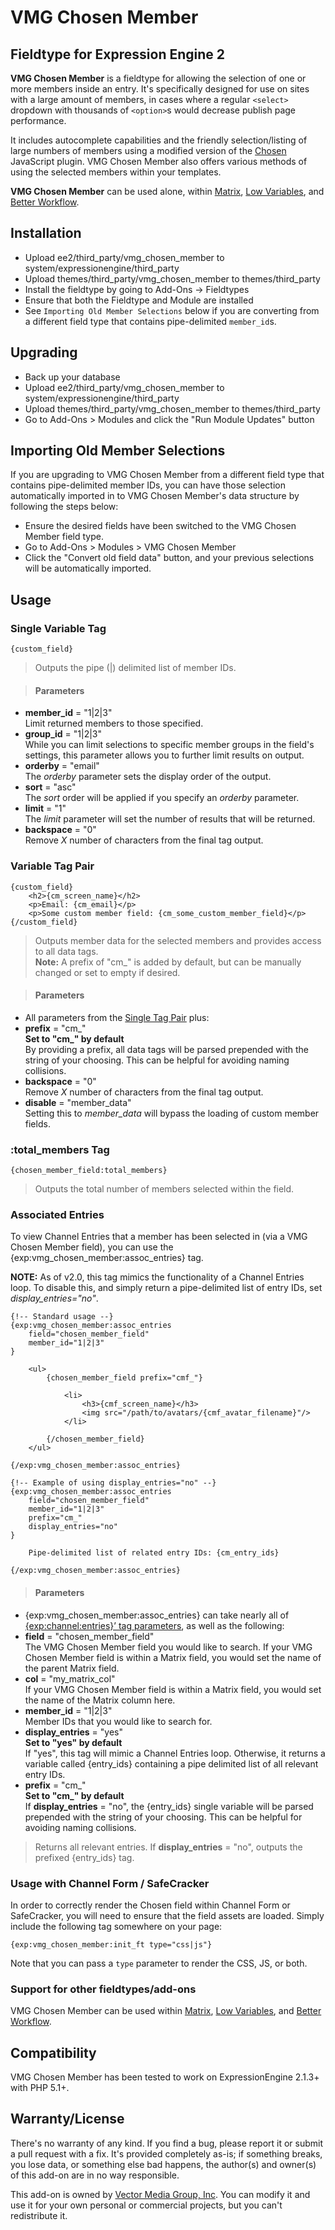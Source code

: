 VMG Chosen Member
========
Fieldtype for Expression Engine 2
--------

**VMG Chosen Member** is a fieldtype for allowing the selection of one or more members inside an entry. It's specifically designed for use on sites with a large amount of members, in cases where a regular `<select>` dropdown with thousands of `<option>`s would decrease publish page performance.

It includes autocomplete capabilities and the friendly selection/listing of large numbers of members using a modified version of the [Chosen](http://harvesthq.github.com/chosen/) JavaScript plugin. VMG Chosen Member also offers various methods of using the selected members within your templates.

**VMG Chosen Member** can be used alone, within [Matrix](http://pixelandtonic.com/matrix/), [Low Variables](http://gotolow.com/addons/low-variables/), and [Better Workflow](http://devot-ee.com/add-ons/better-workflow/).

Installation
-------
*	Upload ee2/third_party/vmg_chosen_member to system/expressionengine/third_party
*	Upload themes/third_party/vmg_chosen_member to themes/third_party
*	Install the fieldtype by going to Add-Ons &rarr; Fieldtypes
*	Ensure that both the Fieldtype and Module are installed
*	See `Importing Old Member Selections` below if you are converting from a different field type that contains pipe-delimited `member_id`s.

Upgrading
-------
*	Back up your database
*	Upload ee2/third_party/vmg_chosen_member to system/expressionengine/third_party
*	Upload themes/third_party/vmg_chosen_member to themes/third_party
*	Go to Add-Ons > Modules and click the "Run Module Updates" button

Importing Old Member Selections
-------
If you are upgrading to VMG Chosen Member from a different field type that contains pipe-delimited member IDs, you can have those selection automatically imported in to VMG Chosen Member's data structure by following the steps below:
*	Ensure the desired fields have been switched to the VMG Chosen Member field type.
*	Go to Add-Ons > Modules > VMG Chosen Member
*	Click the "Convert old field data" button, and your previous selections will be automatically imported.

Usage
-------

### Single Variable Tag

	{custom_field}
> Outputs the pipe (|) delimited list of member IDs.

> #### Parameters
*	**member_id** = "1|2|3"<br />Limit returned members to those specified.
*	**group_id** = "1|2|3"<br />While you can limit selections to specific member groups in the field's settings, this parameter allows you to further limit results on output.
*	**orderby** = "email"<br />The *orderby* parameter sets the display order of the output.
*	**sort** = "asc"<br />The *sort* order will be applied if you specify an *orderby* parameter.
*	**limit** = "1"<br />The *limit* parameter will set the number of results that will be returned.
*	**backspace** = "0"<br />Remove _X_ number of characters from the final tag output.

### Variable Tag Pair

	{custom_field}
		<h2>{cm_screen_name}</h2>
		<p>Email: {cm_email}</p>
		<p>Some custom member field: {cm_some_custom_member_field}</p>
	{/custom_field}
> Outputs member data for the selected members and provides access to all data tags.<br />**Note:** A prefix of "cm_" is added by default, but can be manually changed or set to empty if desired.

> #### Parameters
*	All parameters from the [Single Tag Pair](#single-variable-tag) plus:
*	**prefix** = "cm\_"<br/>**Set to "cm\_" by default**<br />By providing a prefix, all data tags will be parsed prepended with the string of your choosing. This can be helpful for avoiding naming collisions.
*	**backspace** = "0"<br />Remove _X_ number of characters from the final tag output.
*	**disable** = "member_data"<br />Setting this to *member_data* will bypass the loading of custom member fields.


### :total_members Tag

	{chosen_member_field:total_members}
> Outputs the total number of members selected within the field.


### Associated Entries

To view Channel Entries that a member has been selected in (via a VMG Chosen Member field), you can use the {exp:vmg_chosen_member:assoc_entries} tag.

**NOTE:** As of v2.0, this tag mimics the functionality of a Channel Entries loop. To disable this, and simply return a pipe-delimited list of entry IDs, set *display_entries="no"*.

	{!-- Standard usage --}
	{exp:vmg_chosen_member:assoc_entries
		field="chosen_member_field"
		member_id="1|2|3"
	}

		<ul>
			{chosen_member_field prefix="cmf_"}

				<li>
					<h3>{cmf_screen_name}</h3>
					<img src="/path/to/avatars/{cmf_avatar_filename}"/>
				</li>

			{/chosen_member_field}
		</ul>

	{/exp:vmg_chosen_member:assoc_entries}

	{!-- Example of using display_entries="no" --}
	{exp:vmg_chosen_member:assoc_entries
		field="chosen_member_field"
		member_id="1|2|3"
		prefix="cm_"
		display_entries="no"
	}

		Pipe-delimited list of related entry IDs: {cm_entry_ids}

	{/exp:vmg_chosen_member:assoc_entries}

> #### Parameters
*	{exp:vmg\_chosen\_member:assoc\_entries} can take nearly all of [{exp:channel:entries}’ tag parameters](http://ellislab.com/expressionengine/user-guide/modules/channel/channel_entries.html#parameters), as well as the following:
*	**field** = "chosen_member_field"<br />The VMG Chosen Member field you would like to search. If your VMG Chosen Member field is within a Matrix field, you would set the name of the parent Matrix field.
*	**col** = "my_matrix_col"<br />If your VMG Chosen Member field is within a Matrix field, you would set the name of the Matrix column here.
*	**member\_id** = "1|2|3"<br />Member IDs that you would like to search for.
*	**display_entries** = "yes"<br/>**Set to "yes" by default**<br />If "yes", this tag will mimic a Channel Entries loop. Otherwise, it returns a variable called {entry_ids} containing a pipe delimited list of all relevant entry IDs.
*	**prefix** = "cm\_"<br/>**Set to "cm\_" by default**<br />If **display_entries** = "no", the {entry_ids} single variable will be parsed prepended with the string of your choosing. This can be helpful for avoiding naming collisions.

> Returns all relevant entries. If **display\_entries** = "no", outputs the prefixed {entry_ids} tag.

### Usage with Channel Form / SafeCracker

In order to correctly render the Chosen field within Channel Form or SafeCracker, you will need to ensure that the field assets are loaded. Simply include the following tag somewhere on your page:

`{exp:vmg_chosen_member:init_ft type="css|js"}`

Note that you can pass a `type` parameter to render the CSS, JS, or both.

### Support for other fieldtypes/add-ons

VMG Chosen Member can be used within [Matrix](http://pixelandtonic.com/matrix/), [Low Variables](http://gotolow.com/addons/low-variables/), and [Better Workflow](http://devot-ee.com/add-ons/better-workflow/).

Compatibility
---------

VMG Chosen Member has been tested to work on ExpressionEngine 2.1.3+ with PHP 5.1+.

Warranty/License
--------
There's no warranty of any kind. If you find a bug, please report it or submit a pull request with a fix. It's provided completely as-is; if something breaks, you lose data, or something else bad happens, the author(s) and owner(s) of this add-on are in no way responsible.

This add-on is owned by [Vector Media Group, Inc](http://www.vectormediagroup.com). You can modify it and use it for your own personal or commercial projects, but you can't redistribute it.
